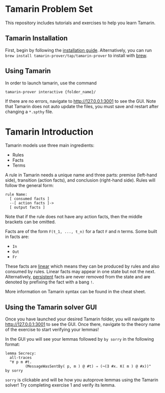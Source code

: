 # Tamarin Problem Set

This repository includes tutorials and exercises to help you learn Tamarin.

## Tamarin Installation

First, begin by following the [installation guide](https://tamarin-prover.com/manual/master/book/002_installation.html). Alternatively, you can run `brew install tamarin-prover/tap/tamarin-prover` to install with [brew](https://brew.sh/).
<!-- Additionally, install graphviz: `sudo apt install graphviz`, install [Maude](https://github.com/SRI-CSL/Maude/releases/tag/Maude3.3.1) -->

## Using Tamarin

In order to launch tamarin, use the command 

```sh
tamarin-prover interactive {folder_name}/
```

If there are no errors, navigate to http://127.0.0.1:3001 to see the GUI. Note that Tamarin does not auto update the files, you must save and restart after changing a `*.spthy` file.

# Tamarin Introduction

Tamarin models use three main ingredients:

- Rules
- Facts
- Terms

A rule in Tamarin needs a unique name and three parts: premise (left-hand side), transition (action facts), and conclusion (right-hand side). Rules will follow the general form:

```tamarin
rule Name:
  [ consumed facts ]
  --[ action facts ]->
  [ output facts ]
```

Note that if the rule does not have any action facts, then the middle brackets can be omitted.

Facts are of the form `F(t_1, ..., t_n)` for a fact `F` and n terms. Some built in facts are:
- `In`
- `Out`
- `Fr`

These facts are <ins>linear</ins> which means they can be produced by rules and also consumed by rules. Linear facts may appear in one state but not the next. Alternatively, <ins>persistent</ins> facts are never removed from the state and are denoted by prefixing the fact with a bang `!`.

More information on Tamarin syntax can be found in the cheat sheet.

## Using the Tamarin solver GUI

Once you have launched your desired Tamarin folder, you will navigate to http://127.0.0.1:3001 to see the GUI. Once there, navigate to the theory name of the exercise to start verifying your lemmas!

In the GUI you will see your lemmas followed by `by sorry` in the following format:

```tamarin
lemma Secrecy:
  all-traces
  "∀ p m #t.
         (MessageWasSentBy( p, m ) @ #t) ⇒ (¬(∃ #x. K( m ) @ #x))"
by sorry
```

`sorry` is clickable and will be how you autoprove lemmas using the Tamarin solver! Try completing exercise 1 and verify its lemma.
